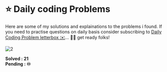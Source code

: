 # **⭐ Daily coding Problems**

Here are some of my solutions and explainations to the problems i found. If you need to practise questions on daily basis consider subscribing to [Daily Coding Problem letterbox ✉️][1]... 
🏃‍♂️ get ready folks!

![2]

**Solved  : 21**\
**Pending : ♾️**

[1]: https://www.dailycodingproblem.com/
[2]: https://media3.giphy.com/media/MUlmRFnTQxwJ2/giphy.gif?cid=ecf05e477k4lugm3mdaot77pwne6rsyui4pmgo60avjwcwbe&rid=giphy.gif&ct=g
